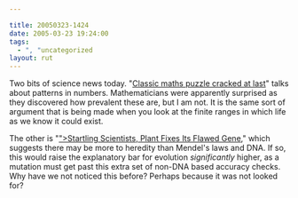 ```yaml
---

title: 20050323-1424
date: 2005-03-23 19:24:00
tags:
  - ", "uncategorized
layout: rut
---
```


<p> Two bits of science news today.  "<a href="http://www.newscientist.com/article.ns?id=dn7180">Classic
maths puzzle cracked at last</a>" talks about patterns in numbers.
Mathematicians were apparently surprised as they discovered how
prevalent these are, but I am not.  It is the same sort of argument
that is being made when you look at the finite ranges in which life
as we know it could exist.</p>

<p>The other is "<a href="http://www.nytimes.com/2005/03/23/science/23gene.html?ei=<?php echo htmlentities("5088&en=00306bf37c75a71b&ex=1269234000&partner=rssnyt&pagewanted=print&position=");?>">Startling
Scientists, Plant Fixes Its Flawed Gene</a>," which suggests there
may be more to heredity than Mendel's laws and DNA.  If so, this
would raise the explanatory bar for evolution <em>significantly</em>
higher, as a mutation must get past this extra set of non-DNA
based accuracy checks.  Why have we not noticed this before?
Perhaps because it was not looked for?</p>

